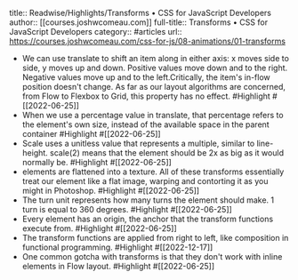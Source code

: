 title:: Readwise/Highlights/Transforms • CSS for JavaScript Developers
author:: [[courses.joshwcomeau.com]]
full-title:: Transforms • CSS for JavaScript Developers
category:: #articles
url:: https://courses.joshwcomeau.com/css-for-js/08-animations/01-transforms
- We can use translate to shift an item along in either axis: x moves side to side, y moves up and down. Positive values move down and to the right. Negative values move up and to the left.Critically, the item's in-flow position doesn't change. As far as our layout algorithms are concerned, from Flow to Flexbox to Grid, this property has no effect. #Highlight #[[2022-06-25]]
- When we use a percentage value in translate, that percentage refers to the element's own size, instead of the available space in the parent container #Highlight #[[2022-06-25]]
- Scale uses a unitless value that represents a multiple, similar to line-height. scale(2) means that the element should be 2x as big as it would normally be. #Highlight #[[2022-06-25]]
- elements are flattened into a texture. All of these transforms essentially treat our element like a flat image, warping and contorting it as you might in Photoshop. #Highlight #[[2022-06-25]]
- The turn unit represents how many turns the element should make. 1 turn is equal to 360 degrees. #Highlight #[[2022-06-25]]
- Every element has an origin, the anchor that the transform functions execute from. #Highlight #[[2022-06-25]]
- The transform functions are applied from right to left, like composition in functional programming. #Highlight #[[2022-12-17]]
- One common gotcha with transforms is that they don't work with inline elements in Flow layout. #Highlight #[[2022-06-25]]
